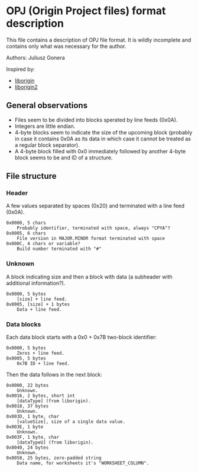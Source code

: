 OPJ (Origin Project files) format description
=============================================

This file contains a description of OPJ file format. It is wildly incomplete
and contains only what was necessary for the author.

Authors: Juliusz Gonera

Inspired by:

* [liborigin](http://sourceforge.net/projects/liborigin/)
* [liborigin2](http://soft.proindependent.com/liborigin2/)


General observations
--------------------

* Files seem to be divided into blocks sperated by line feeds (0x0A).
* Integers are little endian.
* 4-byte blocks seem to indicate the size of the upcoming block (probably
  in case it contains 0x0A as its data in which case it cannot be treated
  as a regular block separator).
* A 4-byte block filled with 0x0 immediately followed by another 4-byte block
  seems to be and ID of a structure.


File structure
--------------

### Header

A few values separated by spaces (0x20) and terminated with a line feed (0x0A).

    0x0000, 5 chars
        Probably identifier, terminated with space, always "CPYA"?
    0x0005, 6 chars
        File version in MAJOR.MINOR format terminated with space
    0x000C, 4 chars or variable?
        Build number terminated with "#"


### Unknown

A block indicating size and then a block with data (a subheader with additional
information?).

    0x0000, 5 bytes
        [size] + line feed.
    0x0005, [size] + 1 bytes
        Data + line feed.


### Data blocks

Each data block starts with a 0x0 + 0x7B two-block identifier:

    0x0000, 5 bytes
        Zeros + line feed.
    0x0005, 5 bytes
        0x7B ID + line feed.

Then the data follows in the next block:

    0x0000, 22 bytes
        Unknown.
    0x0016, 2 bytes, short int
        [dataType] (from liborigin).
    0x0018, 37 bytes
        Unknown.
    0x003D, 1 byte, char
        [valueSize], size of a single data value.
    0x003E, 1 byte
        Unknown.
    0x003F, 1 byte, char
        [dataTypeU] (from liborigin).
    0x0040, 24 bytes
        Unknown.
    0x0058, 25 bytes, zero-padded string
        Data name, for worksheets it's "WORKSHEET_COLUMN".

